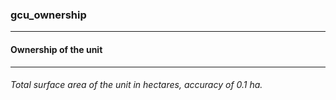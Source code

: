 ### gcu_ownership



------
#### Ownership of the unit



------
###### Total surface area of the unit in hectares, accuracy of 0.1 ha.